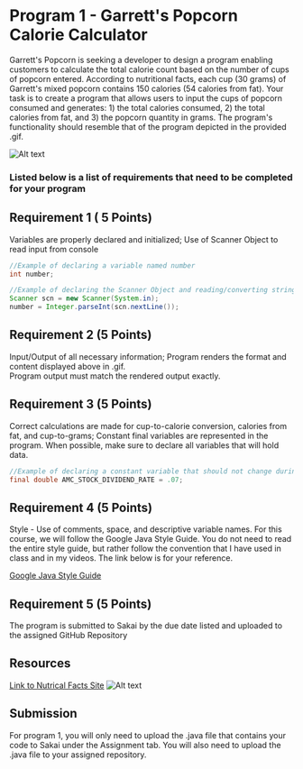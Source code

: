 # Program 1 - Garrett's Popcorn Calorie Calculator

Garrett's Popcorn is seeking a developer to design a program enabling customers to calculate the total calorie count based on the number of cups of popcorn entered. According to nutritional facts, each cup (30 grams) of Garrett's mixed popcorn contains 150 calories (54 calories from fat). Your task is to create a program that allows users to input the cups of popcorn consumed and generates: 1) the total calories consumed, 2) the total calories from fat, and 3) the popcorn quantity in grams. The program's functionality should resemble that of the program depicted in the provided .gif.


![Alt text](https://instructorc.github.io/site/slides/java/images/intro/program_one_gif.gif "Program 1 Execution Example")

### Listed below is a list of requirements that need to be completed for your program

## Requirement 1 ( 5 Points)

Variables are properly declared and initialized; Use of Scanner Object to read input from console
```java
//Example of declaring a variable named number
int number; 

//Example of declaring the Scanner Object and reading/converting string data into integer
Scanner scn = new Scanner(System.in);
number = Integer.parseInt(scn.nextLine()); 
```

## Requirement 2 (5 Points)
Input/Output of all necessary information; Program renders the format and content displayed above in .gif.  
Program output must match the rendered output exactly.


## Requirement 3 (5 Points)
Correct calculations are made for cup-to-calorie conversion, calories from fat, and cup-to-grams; Constant final variables are represented in the program.  When possible, make sure to declare all variables that will hold data.  
```java
//Example of declaring a constant variable that should not change during the runtime of program.
final double AMC_STOCK_DIVIDEND_RATE = .07;
```

## Requirement 4 (5 Points)
Style - Use of comments, space, and descriptive variable names.  For this course, we will follow the Google Java Style Guide.  You do not need to read the entire style guide, but rather follow the convention that I have used in class and in my videos.  The link below is for your reference.

[Google Java Style Guide](https://google.github.io/styleguide/javaguide.html)

## Requirement 5 (5 Points)
The program is submitted to Sakai by the due date listed and uploaded to the assigned GitHub Repository


## Resources
[Link to Nutrical Facts Site](https://www.nutritionix.com/i/garrett-popcorn-shops/garrett-mix/581d840270aa658137d9ddd6)
![Alt text](https://instructorc.github.io/site/slides/java/images/intro/garretts_nutritional_label.PNG "Garretts Nutritional Facts")

## Submission
For program 1, you will only need to upload the .java file that contains your code to Sakai under the Assignment tab. You will also need to upload the .java file to your assigned repository. 
